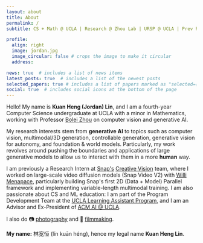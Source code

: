 ```yaml
---
layout: about
title: About
permalink: /
subtitle: CS + Math @ UCLA | Research @ Zhou Lab | URSP @ UCLA | Prev Research @ Snap

profile:
  align: right
  image: jordan.jpg
  image_circular: false # crops the image to make it circular
  address:

news: true  # includes a list of news items
latest_posts: true  # includes a list of the newest posts
selected_papers: true # includes a list of papers marked as "selected={true}"
social: true  # includes social icons at the bottom of the page
---
```


Hello! My name is **Kuan Heng (Jordan) Lin**, and I am a fourth-year Computer Science undergraduate at UCLA with a minor in Mathematics, working with Professor [Bolei Zhou](https://boleizhou.github.io/) on computer vision and generative AI.

My research interests stem from **generative AI** to topics such as computer vision, multimodal/3D generation, controllable generation, generative vision for autonomy, and foundation & world models. Particularly, my work revolves around pushing the boundaries and applications of large generative models to allow us to interact with them in a more **human** way.

I am previously a Research Intern at [Snap's](https://research.snap.com/) [Creative Vision](https://research.snap.com/team/category/creative-vision.html) team, where I worked on large-scale video diffusion models (Snap Video V2) with [Willi Menapace](https://www.willimenapace.com/), particularly building Snap's first 2D (Data + Model) Parallel framework and implementing variable-length multimodal training. I am also passionate about CS and ML education: I am part of the Program Development Team at the [UCLA Learning Assistant Program](https://ceils.ucla.edu/learning-communities-trainings/learning-assistant-program/), and I am an Advisor and Ex-President of [ACM AI @ UCLA](https://ai.uclaacm.com).

I also do :camera: [photography](https://www.instagram.com/nine_egg/) and :movie_camera: [filmmaking](https://jordanlin.notion.site/Film-Portfolio-15b72433ba87805ea223f2c62216d4db).

**My name:** 林宽恒 (lín kuān héng), hence my legal name <b>Kuan Heng Lin</b>.
